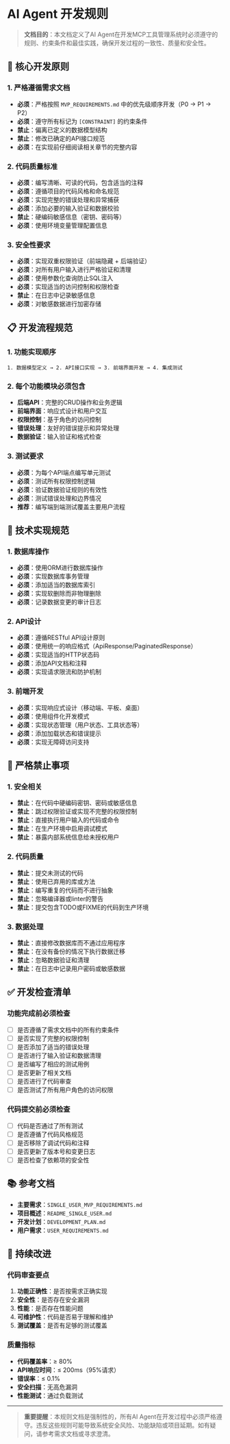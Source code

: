 # AI Agent 开发规则

> **文档目的**：本文档定义了AI Agent在开发MCP工具管理系统时必须遵守的规则、约束条件和最佳实践，确保开发过程的一致性、质量和安全性。

## 🎯 核心开发原则

### 1. 严格遵循需求文档
- **必须**：严格按照 `MVP_REQUIREMENTS.md` 中的优先级顺序开发（P0 → P1 → P2）
- **必须**：遵守所有标记为 `[CONSTRAINT]` 的约束条件
- **禁止**：偏离已定义的数据模型结构
- **禁止**：修改已确定的API接口规范
- **必须**：在实现前仔细阅读相关章节的完整内容

### 2. 代码质量标准
- **必须**：编写清晰、可读的代码，包含适当的注释
- **必须**：遵循项目的代码风格和命名规范
- **必须**：实现完整的错误处理和异常捕获
- **必须**：添加必要的输入验证和数据校验
- **禁止**：硬编码敏感信息（密钥、密码等）
- **必须**：使用环境变量管理配置信息

### 3. 安全性要求
- **必须**：实现双重权限验证（前端隐藏 + 后端验证）
- **必须**：对所有用户输入进行严格验证和清理
- **必须**：使用参数化查询防止SQL注入
- **必须**：实现适当的访问控制和权限检查
- **禁止**：在日志中记录敏感信息
- **必须**：对敏感数据进行加密存储

## 📋 开发流程规范

### 1. 功能实现顺序
```
1. 数据模型定义 → 2. API接口实现 → 3. 前端界面开发 → 4. 集成测试
```

### 2. 每个功能模块必须包含
- **后端API**：完整的CRUD操作和业务逻辑
- **前端界面**：响应式设计和用户交互
- **权限控制**：基于角色的访问控制
- **错误处理**：友好的错误提示和异常处理
- **数据验证**：输入验证和格式检查

### 3. 测试要求
- **必须**：为每个API端点编写单元测试
- **必须**：测试所有权限控制逻辑
- **必须**：验证数据验证规则的有效性
- **必须**：测试错误处理和边界情况
- **推荐**：编写端到端测试覆盖主要用户流程

## 🔧 技术实现规范

### 1. 数据库操作
- **必须**：使用ORM进行数据库操作
- **必须**：实现数据库事务管理
- **必须**：添加适当的数据库索引
- **必须**：实现软删除而非物理删除
- **必须**：记录数据变更的审计日志

### 2. API设计
- **必须**：遵循RESTful API设计原则
- **必须**：使用统一的响应格式（ApiResponse/PaginatedResponse）
- **必须**：实现适当的HTTP状态码
- **必须**：添加API文档和注释
- **必须**：实现请求限流和防护机制

### 3. 前端开发
- **必须**：实现响应式设计（移动端、平板、桌面）
- **必须**：使用组件化开发模式
- **必须**：实现状态管理（用户状态、工具状态等）
- **必须**：添加加载状态和错误提示
- **必须**：实现无障碍访问支持

## 🚫 严格禁止事项

### 1. 安全相关
- **禁止**：在代码中硬编码密钥、密码或敏感信息
- **禁止**：跳过权限验证或实现不完整的权限控制
- **禁止**：直接执行用户输入的代码或命令
- **禁止**：在生产环境中启用调试模式
- **禁止**：暴露内部系统信息给未授权用户

### 2. 代码质量
- **禁止**：提交未测试的代码
- **禁止**：使用已弃用的库或方法
- **禁止**：编写重复的代码而不进行抽象
- **禁止**：忽略编译器或linter的警告
- **禁止**：提交包含TODO或FIXME的代码到生产环境

### 3. 数据处理
- **禁止**：直接修改数据库而不通过应用程序
- **禁止**：在没有备份的情况下执行数据迁移
- **禁止**：忽略数据验证和清理
- **禁止**：在日志中记录用户密码或敏感数据

## ✅ 开发检查清单

### 功能完成前必须检查
- [ ] 是否遵循了需求文档中的所有约束条件
- [ ] 是否实现了完整的权限控制
- [ ] 是否添加了适当的错误处理
- [ ] 是否进行了输入验证和数据清理
- [ ] 是否编写了相应的测试用例
- [ ] 是否更新了相关文档
- [ ] 是否进行了代码审查
- [ ] 是否测试了所有用户角色的访问权限

### 代码提交前必须检查
- [ ] 代码是否通过了所有测试
- [ ] 是否遵循了代码风格规范
- [ ] 是否移除了调试代码和注释
- [ ] 是否更新了版本号和变更日志
- [ ] 是否检查了依赖项的安全性

## 📚 参考文档

- **主要需求**：`SINGLE_USER_MVP_REQUIREMENTS.md`
- **项目概述**：`README_SINGLE_USER.md`
- **开发计划**：`DEVELOPMENT_PLAN.md`
- **用户需求**：`USER_REQUIREMENTS.md`

## 🔄 持续改进

### 代码审查要点
1. **功能正确性**：是否按需求正确实现
2. **安全性**：是否存在安全漏洞
3. **性能**：是否存在性能问题
4. **可维护性**：代码是否易于理解和维护
5. **测试覆盖**：是否有足够的测试覆盖

### 质量指标
- **代码覆盖率**：≥ 80%
- **API响应时间**：≤ 200ms（95%请求）
- **错误率**：≤ 0.1%
- **安全扫描**：无高危漏洞
- **性能测试**：通过负载测试

---

> **重要提醒**：本规则文档是强制性的，所有AI Agent在开发过程中必须严格遵守。违反这些规则可能导致系统安全风险、功能缺陷或项目延期。如有疑问，请参考需求文档或寻求澄清。